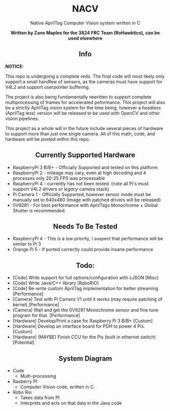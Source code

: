 <h1 align="center">NACV</h1>

<p align="center">Native AprilTag Computer Vision system written in C</p>

<p align="center"><b>Written by Zane Maples for the 3824 FRC Team (RoHawktics), can be used elsewhere</b></p>

<h2 align="center">Info</h2>

**NOTICE:**

This repo is undergoing a complete redo. The final code will most likely only support a small handfew of sensors, as the cameras must have support for 
V4L2 and support userpointer buffering.

The project is also being fundamentally rewritten to support complete multiprocessing of frames for accelerated peformance. This project will also be a 
*strictly* AprilTag vision system for the time being, however a headless (AprilTag less) version will be released to be used with OpenCV and other
vision pipelines.

This project as a whole will in the future include several pieces of hardware to support more than just one single camera. All of this math, 
code, and hardware will be posted within this repo.

<h2 align="center">Currently Supported Hardware</h2>

* RaspberryPi 3 B/B+ - Officially Supported and tested on this platform
* RaspberryPi 2      - mileage may vary, even at high decoding and 4 processes only 20-25 FPS was processable
* RaspberryPi 4      - currently has not been tested. (note all Pi's must support V4L2 drivers or *legacy* camera stack)
* Pi Camera 1        - Officially Supported, however sensor mode must be manually set to 640x480 (Image with patched drivers will be released)
* 0V9281             - For best performance with AprilTags Monochrome + Global Shutter is recommended.

<h2 align="center">Needs To Be Tested</h2>

* RaspberryPi 4 - This is a low priority, I suspect that performance will be similar to Pi 3
* Orange Pi 5   - If ported correctly could provide insane performance

<h2 align="center">Todo:</h2>

* [Code] Write support for full options/configuration with cJSON [Misc]
* [Code] Write Java/C++ library [RoboRIO]
* [Code] Re-write custom AprilTag implementation for better streaming [Performance]
* [Camera] Test with Pi Camera V1 until it works (may require patching of kernel) [Performance]
* [Camera] Wait and get the 0V9281 Monochrome sensor and fine tune program for that. [Performance]
* [Hardware] Develop/Print a case for Raspberry Pi 3 B/B+ [Custom]
* [Hardware] Develop an interface board for PDH to power 4 Pis. [Custom]
* [Hardware] (MAYBE) Finish CCU for the Pis (built in ethernet switch) [Potential]

<h2 align="center">System Diagram</h2>

* Code
    * Multi-processing
* Rasberry PI
    * Computer Vision code, written in C.
* Robo Rio
    * Takes data from PI
    * Interprets and acts on that data in the Java code
